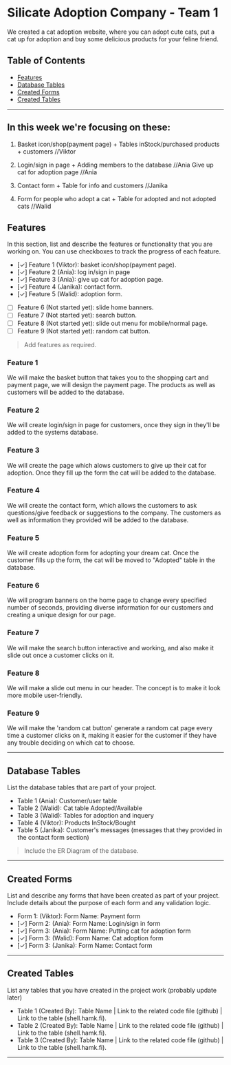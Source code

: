 # Silicate Adoption Company - Team 1

We created a cat adoption website, where you can adopt cute cats, put a cat up for adoption and buy some delicious products for your feline friend.

## Table of Contents
- [Features](#features)
- [Database Tables](#database-tables)
- [Created Forms](#created-forms)
- [Created Tables](#created-tables)

---


## In this week we're focusing on these:

1. Basket icon/shop(payment page) + Tables inStock/purchased products + customers //Viktor

2. Login/sign in page + Adding members to the database //Ania
   Give up cat for adoption page //Ania

3. Contact form + Table for info and customers //Janika

4. Form for people who adopt a cat + Table for adopted and not adopted cats //Walid

## Features

In this section, list and describe the features or functionality that you are working on. You can use checkboxes to track the progress of each feature.

- [✓] Feature 1 (Viktor): basket icon/shop(payment page).
- [✓] Feature 2 (Ania): log in/sign in page
- [✓] Feature 3 (Ania): give up cat for adoption page.
- [✓] Feature 4 (Janika): contact form.
- [✓] Feature 5 (Walid): adoption form.
- [ ] Feature 6 (Not started yet): slide home banners.
- [ ] Feature 7 (Not started yet): search button.
- [ ] Feature 8 (Not started yet): slide out menu for mobile/normal page.
- [ ] Feature 9 (Not started yet): random cat button.

> Add features as required. 
### Feature 1

We will make the basket button that takes you to the shopping cart and payment page, we will design the payment page. The products as well as customers will be added to the database.

### Feature 2 

We will create login/sign in page for customers, once they sign in they'll be added to the systems database.

### Feature 3

We will create the page which alows customers to give up their cat for adoption. Once they fill up the form the cat will be added to the database.

### Feature 4

We will create the contact form, which allows the customers to ask questions/give feedback or suggestions to the company. The customers as well as information they provided will be added to the database.

### Feature 5

We will create adoption form for adopting your dream cat. Once the customer fills up the form, the cat will be moved to "Adopted" table in the database.

### Feature 6  

We will program banners on the home page to change every specified number of seconds, providing diverse information for our customers and creating a unique design for our page.

### Feature 7

We will make the search button interactive and working, and also make it slide out once a customer clicks on it.

### Feature 8

We will make a slide out menu in our header. The concept is to make it look more mobile user-friendly.

### Feature 9

We will make the 'random cat button' generate a random cat page every time a customer clicks on it, making it easier for the customer if they have any trouble deciding on which cat to choose.

---

## Database Tables

List the database tables that are part of your project. 

- Table 1 (Ania): Customer/user table
- Table 2 (Walid): Cat table Adopted/Available
- Table 3 (Walid): Tables for adoption and inquery
- Table 4 (Viktor): Products InStock/Bought
- Table 5 (Janika): Customer's messages (messages that they provided in the contact form section)

> Include the ER Diagram of the database. 

---

## Created Forms

List and describe any forms that have been created as part of your project. Include details about the purpose of each form and any validation logic.

- Form 1: (Viktor): Form Name: Payment form 
- [✓] Form 2: (Ania): Form Name: Login/sign in form
- [✓] Form 3: (Ania): Form Name: Putting cat for adoption form
- [✓]  Form 3: (Walid): Form Name: Cat adoption form
- [✓]  Form 3: (Janika): Form Name: Contact form


---

## Created Tables

List any tables that you have created in the project work (probably update later)

- Table 1 (Created By): Table Name | Link to the related code file (github) | Link to the table (shell.hamk.fi).
- Table 2 (Created By): Table Name | Link to the related code file (github) | Link to the table (shell.hamk.fi).
- Table 3 (Created By): Table Name | Link to the related code file (github) | Link to the table (shell.hamk.fi).

---
